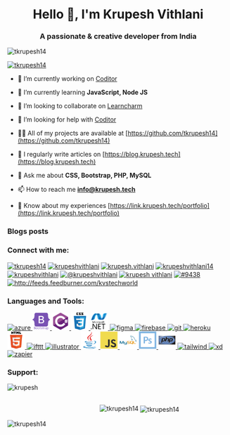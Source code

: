 <h1 align="center">Hello 👋, I'm Krupesh Vithlani</h1>
<h3 align="center">A passionate & creative developer from India</h3>

<p align="left"> <img src="https://komarev.com/ghpvc/?username=tkrupesh14&label=Profile%20views&color=1d45bf&style=flat" alt="tkrupesh14" /> </p>

<p align="left"> <a href="https://github.com/ryo-ma/github-profile-trophy"><img src="https://github-profile-trophy.vercel.app/?username=tkrupesh14" alt="tkrupesh14" /></a> </p>

- 🔭 I’m currently working on [Coditor](https://github.com/tkrupesh14/coditor)

- 🌱 I’m currently learning **JavaScript, Node JS**

- 👯 I’m looking to collaborate on [Learncharm](https://github.com/learncharmorg/learncharm)

- 🤝 I’m looking for help with [Coditor](https://github.com/tkrupesh14/coditor)

- 👨‍💻 All of my projects are available at [https://github.com/tkrupesh14](https://github.com/tkrupesh14)

- 📝 I regularly write articles on [https://blog.krupesh.tech](https://blog.krupesh.tech)

- 💬 Ask me about **CSS, Bootstrap, PHP, MySQL**

- 📫 How to reach me **info@krupesh.tech**

- 📄 Know about my experiences [https://link.krupesh.tech/portfolio](https://link.krupesh.tech/portfolio)

### Blogs posts
<!-- BLOG-POST-LIST:START -->
<!-- BLOG-POST-LIST:END -->

<h3 align="left">Connect with me:</h3>
<p align="left">
<a href="https://codepen.io/tkrupesh14" target="blank"><img align="center" src="https://raw.githubusercontent.com/rahuldkjain/github-profile-readme-generator/master/src/images/icons/Social/codepen.svg" alt="tkrupesh14" height="30" width="40" /></a>
<a href="https://linkedin.com/in/krupeshvithlani" target="blank"><img align="center" src="https://raw.githubusercontent.com/rahuldkjain/github-profile-readme-generator/master/src/images/icons/Social/linked-in-alt.svg" alt="krupeshvithlani" height="30" width="40" /></a>
<a href="https://fb.com/krupesh.vithlani" target="blank"><img align="center" src="https://raw.githubusercontent.com/rahuldkjain/github-profile-readme-generator/master/src/images/icons/Social/facebook.svg" alt="krupesh.vithlani" height="30" width="40" /></a>
<a href="https://instagram.com/krupeshvithlani14" target="blank"><img align="center" src="https://raw.githubusercontent.com/rahuldkjain/github-profile-readme-generator/master/src/images/icons/Social/instagram.svg" alt="krupeshvithlani14" height="30" width="40" /></a>
<a href="https://dribbble.com/krupeshvithlani" target="blank"><img align="center" src="https://raw.githubusercontent.com/rahuldkjain/github-profile-readme-generator/master/src/images/icons/Social/dribbble.svg" alt="krupeshvithlani" height="30" width="40" /></a>
<a href="https://medium.com/@krupeshvithlani" target="blank"><img align="center" src="https://raw.githubusercontent.com/rahuldkjain/github-profile-readme-generator/master/src/images/icons/Social/medium.svg" alt="@krupeshvithlani" height="30" width="40" /></a>
<a href="https://www.youtube.com/c/krupesh vithlani" target="blank"><img align="center" src="https://raw.githubusercontent.com/rahuldkjain/github-profile-readme-generator/master/src/images/icons/Social/youtube.svg" alt="krupesh vithlani" height="30" width="40" /></a>
<a href="https://discord.gg/#9438" target="blank"><img align="center" src="https://raw.githubusercontent.com/rahuldkjain/github-profile-readme-generator/master/src/images/icons/Social/discord.svg" alt="#9438" height="30" width="40" /></a>
<a href="/http://feeds.feedburner.com/kvstechworld" target="blank"><img align="center" src="https://raw.githubusercontent.com/rahuldkjain/github-profile-readme-generator/master/src/images/icons/Social/rss.svg" alt="http://feeds.feedburner.com/kvstechworld" height="30" width="40" /></a>
</p>

<h3 align="left">Languages and Tools:</h3>
<p align="left"> <a href="https://azure.microsoft.com/en-in/" target="_blank" rel="noreferrer"> <img src="https://www.vectorlogo.zone/logos/microsoft_azure/microsoft_azure-icon.svg" alt="azure" width="40" height="40"/> </a> <a href="https://getbootstrap.com" target="_blank" rel="noreferrer"> <img src="https://raw.githubusercontent.com/devicons/devicon/master/icons/bootstrap/bootstrap-plain-wordmark.svg" alt="bootstrap" width="40" height="40"/> </a> <a href="https://www.w3schools.com/cs/" target="_blank" rel="noreferrer"> <img src="https://raw.githubusercontent.com/devicons/devicon/master/icons/csharp/csharp-original.svg" alt="csharp" width="40" height="40"/> </a> <a href="https://www.w3schools.com/css/" target="_blank" rel="noreferrer"> <img src="https://raw.githubusercontent.com/devicons/devicon/master/icons/css3/css3-original-wordmark.svg" alt="css3" width="40" height="40"/> </a> <a href="https://dotnet.microsoft.com/" target="_blank" rel="noreferrer"> <img src="https://raw.githubusercontent.com/devicons/devicon/master/icons/dot-net/dot-net-original-wordmark.svg" alt="dotnet" width="40" height="40"/> </a> <a href="https://www.figma.com/" target="_blank" rel="noreferrer"> <img src="https://www.vectorlogo.zone/logos/figma/figma-icon.svg" alt="figma" width="40" height="40"/> </a> <a href="https://firebase.google.com/" target="_blank" rel="noreferrer"> <img src="https://www.vectorlogo.zone/logos/firebase/firebase-icon.svg" alt="firebase" width="40" height="40"/> </a> <a href="https://git-scm.com/" target="_blank" rel="noreferrer"> <img src="https://www.vectorlogo.zone/logos/git-scm/git-scm-icon.svg" alt="git" width="40" height="40"/> </a> <a href="https://heroku.com" target="_blank" rel="noreferrer"> <img src="https://www.vectorlogo.zone/logos/heroku/heroku-icon.svg" alt="heroku" width="40" height="40"/> </a> <a href="https://www.w3.org/html/" target="_blank" rel="noreferrer"> <img src="https://raw.githubusercontent.com/devicons/devicon/master/icons/html5/html5-original-wordmark.svg" alt="html5" width="40" height="40"/> </a> <a href="https://ifttt.com/" target="_blank" rel="noreferrer"> <img src="https://www.vectorlogo.zone/logos/ifttt/ifttt-ar21.svg" alt="ifttt" width="40" height="40"/> </a> <a href="https://www.adobe.com/in/products/illustrator.html" target="_blank" rel="noreferrer"> <img src="https://www.vectorlogo.zone/logos/adobe_illustrator/adobe_illustrator-icon.svg" alt="illustrator" width="40" height="40"/> </a> <a href="https://www.java.com" target="_blank" rel="noreferrer"> <img src="https://raw.githubusercontent.com/devicons/devicon/master/icons/java/java-original.svg" alt="java" width="40" height="40"/> </a> <a href="https://developer.mozilla.org/en-US/docs/Web/JavaScript" target="_blank" rel="noreferrer"> <img src="https://raw.githubusercontent.com/devicons/devicon/master/icons/javascript/javascript-original.svg" alt="javascript" width="40" height="40"/> </a> <a href="https://www.mysql.com/" target="_blank" rel="noreferrer"> <img src="https://raw.githubusercontent.com/devicons/devicon/master/icons/mysql/mysql-original-wordmark.svg" alt="mysql" width="40" height="40"/> </a> <a href="https://www.photoshop.com/en" target="_blank" rel="noreferrer"> <img src="https://raw.githubusercontent.com/devicons/devicon/master/icons/photoshop/photoshop-line.svg" alt="photoshop" width="40" height="40"/> </a> <a href="https://www.php.net" target="_blank" rel="noreferrer"> <img src="https://raw.githubusercontent.com/devicons/devicon/master/icons/php/php-original.svg" alt="php" width="40" height="40"/> </a> <a href="https://tailwindcss.com/" target="_blank" rel="noreferrer"> <img src="https://www.vectorlogo.zone/logos/tailwindcss/tailwindcss-icon.svg" alt="tailwind" width="40" height="40"/> </a> <a href="https://www.adobe.com/products/xd.html" target="_blank" rel="noreferrer"> <img src="https://cdn.worldvectorlogo.com/logos/adobe-xd.svg" alt="xd" width="40" height="40"/> </a> <a href="https://zapier.com" target="_blank" rel="noreferrer"> <img src="https://www.vectorlogo.zone/logos/zapier/zapier-icon.svg" alt="zapier" width="40" height="40"/> </a> </p>


<h3 align="left">Support:</h3>
<p><a href="https://www.buymeacoffee.com/krupesh"> <img align="left" src="https://cdn.buymeacoffee.com/buttons/v2/default-yellow.png" height="50" width="210" alt="krupesh" /></a></p><br><br>


<p><img align="left" src="https://github-readme-stats.vercel.app/api/top-langs?username=tkrupesh14&show_icons=true&locale=en&layout=compact" alt="tkrupesh14" /></p>

<p>&nbsp;<img align="center" src="https://github-readme-stats.vercel.app/api?username=tkrupesh14&show_icons=true&title_color=ff7429&text_color=ff7429&locale=en" alt="tkrupesh14" /></p>

<p><img align="center" src="https://github-readme-streak-stats.herokuapp.com/?user=tkrupesh14&" alt="tkrupesh14" /></p>

